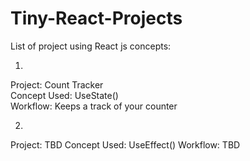# Tiny-React-Projects

List of project using React js concepts:

1.
Project: Count Tracker <br>
Concept Used: UseState() <br>
Workflow: Keeps a track of your counter

2.
Project: TBD
Concept Used: UseEffect()
Workflow: TBD



